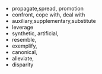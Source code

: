 - propagate,spread, promotion
- confront, cope with, deal with
- auxiliary,supplementary,substitute
- leverage
- synthetic, artificial, 
- resemble,
- exemplify,
- canonical, 
- alleviate,
- disparity